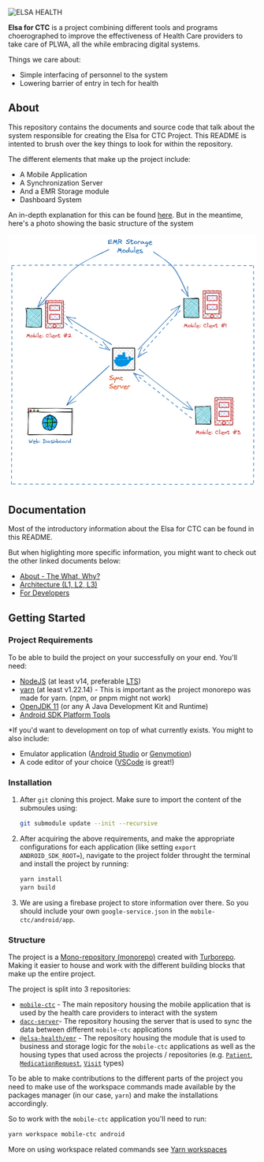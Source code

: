 ![ELSA HEALTH](https://www.elsa.health/elsa-logo.png)

**Elsa for CTC** is a project combining different tools and programs choerographed to improve the effectiveness of Health Care providers to take care of PLWA, all the while embracing digital systems.

Things we care about:

-   Simple interfacing of personnel to the system
-   Lowering barrier of entry in tech for health

## About

This repository contains the documents and source code that talk about the system responsible for creating the Elsa for CTC Project. This README is intented to brush over the key things to look for within the repository.

The different elements that make up the project include:

-   A Mobile Application
-   A Synchronization Server
-   And a EMR Storage module
-   Dashboard System

An in-depth explanation for this can be found [here](docs/architecture.md). But in the meantime, here's a photo showing the basic structure of the system

![[basic-layout]](/resources/basic-layout-0.png)

## Documentation

Most of the introductory information about the Elsa for CTC can be found in this README.

But when higlighting more specific information, you might want to check out the other linked documents below:

-   [About - The What, Why?](docs/about.md)
-   [Architecture (L1, L2, L3)](docs/architecture.md)
-   [For Developers](docs/for_developers.md)

## Getting Started

### Project Requirements

To be able to build the project on your successfully on your end. You'll need:

-   [NodeJS](https://nodejs.org/en/download/) (at least v14, preferable [LTS](https://nodejs.org/en/about/releases/#:~:text=LTS%20release%20status%20is%20%22long,Release))
-   [yarn](https://classic.yarnpkg.com/lang/en/docs/install/) (at least v1.22.14) - This is important as the project monorepo was made for yarn. (npm, or pnpm might not work)
-   [OpenJDK 11](https://adoptium.net/temurin/releases/?version=11) (or any A Java Development Kit and Runtime)
-   [Android SDK Platform Tools](https://developer.android.com/studio/releases/platform-tools)

\*If you'd want to development on top of what currently exists. You might to also include:

-   Emulator application ([Android Studio](https://developer.android.com/studio) or [Genymotion](https://www.genymotion.com/))
-   A code editor of your choice ([VSCode](https://code.visualstudio.com/) is great!)

### Installation

1. After `git` cloning this project. Make sure to import the content of the submoules using:

    ```bash
    git submodule update --init --recursive
    ```

2. After acquiring the above requirements, and make the appropriate configurations for each application (like setting `export ANDROID_SDK_ROOT=`), navigate to the project folder throught the terminal and install the project by running:

    ```bash
    yarn install
    yarn build
    ```

3. We are using a firebase project to store information over there. So you should include your own `google-service.json` in the `mobile-ctc/android/app`.

### Structure

The project is a [Mono-repository (monorepo)](https://en.wikipedia.org/wiki/Monorepo) created with [Turborepo](https://turborepo.org/). Making it easier to house and work with the different building blocks that make up the entire project.

The project is split into 3 repositories:

-   [`mobile-ctc`](/apps/mobile-ctc) - The main repository housing the mobile application that is used by the health care providers to interact with the system
-   [`dacc-server`](/apps/dacc-server)- The repository housing the server that is used to sync the data between different `mobile-ctc` applications
-   [`@elsa-health/emr`](packages/emr) - The repository housing the module that is used to business and storage logic for the `mobile-ctc` applications as well as the housing types that used across the projects / repositories (e.g. [`Patient`](/packages/emr/health.types/v1/personnel.d.ts#L15), [`MedicationRequest`](/packages/emr/health.types/v1/prescription.d.ts#L12), [`Visit`](/packages/emr/health.types/v1/visit.d.ts#L7) types)

To be able to make contributions to the different parts of the project you need to make use of the workspace commands made available by the packages
manager (in our case, `yarn`) and make the installations accordingly.

So to work with the `mobile-ctc` application you'll need to run:

```bash
yarn workspace mobile-ctc android
```

More on using workspace related commands see [Yarn workspaces](https://classic.yarnpkg.com/en/docs/cli/workspace)
